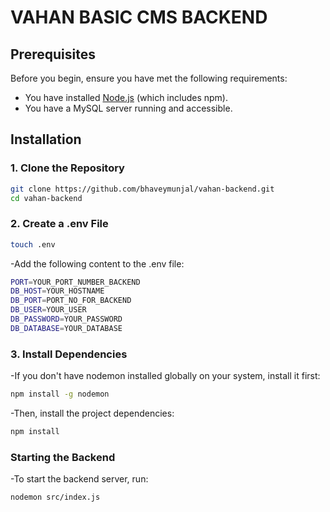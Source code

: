 # VAHAN BASIC CMS BACKEND

## Prerequisites

Before you begin, ensure you have met the following requirements:

- You have installed [Node.js](https://nodejs.org/en/download/) (which includes npm).
- You have a MySQL server running and accessible.

## Installation

### 1. Clone the Repository

```bash
git clone https://github.com/bhaveymunjal/vahan-backend.git
cd vahan-backend
```

### 2. Create a .env File

```bash
touch .env
```
-Add the following content to the .env file:

```bash
PORT=YOUR_PORT_NUMBER_BACKEND 
DB_HOST=YOUR_HOSTNAME
DB_PORT=PORT_NO_FOR_BACKEND
DB_USER=YOUR_USER
DB_PASSWORD=YOUR_PASSWORD
DB_DATABASE=YOUR_DATABASE
```

### 3. Install Dependencies
-If you don't have nodemon installed globally on your system, install it first:

```bash
npm install -g nodemon
```

-Then, install the project dependencies:
```bash
npm install
```

### Starting the Backend
-To start the backend server, run:

```bash
nodemon src/index.js
```
